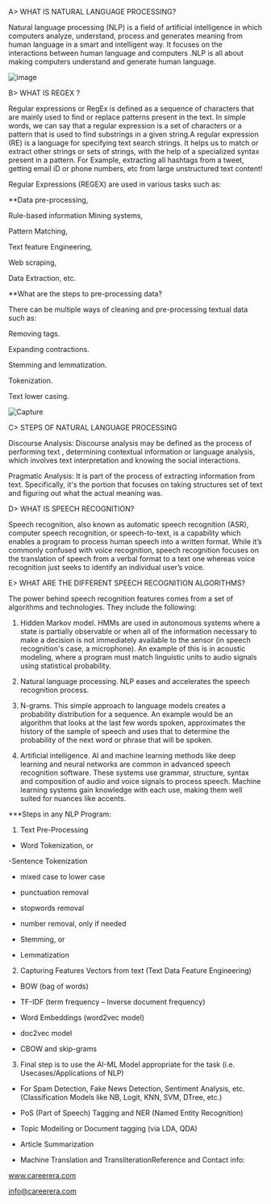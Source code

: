 A> WHAT IS NATURAL LANGUAGE PROCESSING? 

Natural language processing (NLP) is a field of artificial intelligence in which computers analyze, understand, process and generates meaning from human language in a smart and intelligent way. It focuses on the interactions between human language and computers .NLP is all about making computers understand and generate human language.

![image](https://github.com/sspheng/Natural-Language-Processing/assets/78303183/488dcfad-84d9-4ba7-893e-f5667a1bbe8a)

B> WHAT IS REGEX ?

Regular expressions or RegEx is defined as a sequence of characters that are mainly used to find or replace patterns present in the text. In simple words, we can say that a regular expression is a set of characters or a pattern that is used to find substrings in a given string.A regular expression (RE) is a language for specifying text search strings. It helps us to match or extract other strings or sets of strings, with the help of a specialized syntax present in a pattern. For Example, extracting all hashtags from a tweet, getting email iD or phone numbers, etc from large unstructured text content!

Regular Expressions (REGEX) are used in various tasks such as: 

**Data pre-processing,

Rule-based information Mining systems,

Pattern Matching,

Text feature Engineering,

Web scraping,

Data Extraction, etc.

**What are the steps to pre-processing data? 

There can be multiple ways of cleaning and pre-processing textual data such as: 

Removing tags.

Expanding contractions.

Stemming and lemmatization.

Tokenization.

Text lower casing. 

![Capture](https://github.com/sspheng/Natural-Language-Processing/assets/78303183/b059171d-6fef-4bd6-861c-6c0f5e36bd5b)


C> STEPS OF NATURAL LANGUAGE PROCESSING

Discourse Analysis: Discourse analysis may be defined as the process of performing text , determining contextual information or language analysis, which involves text interpretation and knowing the social interactions.  

Pragmatic Analysis: It is part of the process of extracting information from text. Specifically, it's the portion that focuses on taking structures set of text and figuring out what the actual meaning was.

D> WHAT IS SPEECH RECOGNITION?

Speech recognition, also known as automatic speech recognition (ASR), computer speech recognition, or speech-to-text, is a capability which enables a program to process human speech into a written format. While it’s commonly confused with voice recognition, speech recognition focuses on the translation of speech from a verbal format to a text one whereas voice recognition just seeks to identify an individual user’s voice.

E> WHAT ARE THE DIFFERENT SPEECH RECOGNITION ALGORITHMS?

The power behind speech recognition features comes from a set of algorithms and technologies. They include the following:

1. Hidden Markov model. HMMs are used in autonomous systems where a state is partially observable or when all of the information necessary to make a decision is not immediately available to the sensor (in speech recognition's case, a microphone). An example of this is in acoustic modeling, where a program must match linguistic units to audio signals using statistical probability.

2. Natural language processing. NLP eases and accelerates the speech recognition process.

3. N-grams. This simple approach to language models creates a probability distribution for a sequence. An example would be an algorithm that looks at the last few words spoken, approximates the history of the sample of speech and uses that to determine the probability of the next word or phrase that will be spoken.

4. Artificial intelligence. AI and machine learning methods like deep learning and neural networks are common in advanced speech recognition software. These systems use grammar, structure, syntax and composition of audio and voice signals to process speech. Machine learning systems gain knowledge with each use, making them well suited for nuances like accents.

***Steps in any NLP Program:

1. Text Pre-Processing
- Word Tokenization, or

-Sentence Tokenization

- mixed case to lower case

- punctuation removal
  
- stopwords removal

- number removal, only if needed

- Stemming, or

- Lemmatization

2. Capturing Features Vectors from text (Text Data Feature Engineering)

- BOW (bag of words)

- TF-IDF (term frequency – Inverse document frequency)

- Word Embeddings (word2vec model)

- doc2vec model

- CBOW and skip-grams

3. Final step is to use the AI-ML Model appropriate for the task (i.e. Usecases/Applications of NLP)

- For Spam Detection, Fake News Detection, Sentiment Analysis, etc. (Classification Models like NB, Logit, KNN, SVM, DTree, etc.)

- PoS (Part of Speech) Tagging and NER (Named Entity Recognition)

- Topic Modelling or Document tagging (via LDA, QDA)

- Article Summarization

- Machine Translation and TransliterationReference and Contact info:

www.careerera.com

info@careerera.com 



